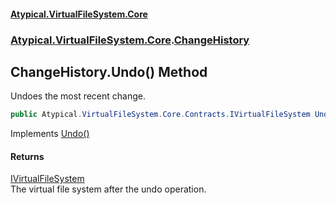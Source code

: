 #### [Atypical.VirtualFileSystem.Core](VirtualFileSystem.md 'VirtualFileSystem')
### [Atypical.VirtualFileSystem.Core](VirtualFileSystem.md#Atypical.VirtualFileSystem.Core 'Atypical.VirtualFileSystem.Core').[ChangeHistory](ChangeHistory.md 'Atypical.VirtualFileSystem.Core.ChangeHistory')

## ChangeHistory.Undo() Method

Undoes the most recent change.

```csharp
public Atypical.VirtualFileSystem.Core.Contracts.IVirtualFileSystem Undo();
```

Implements [Undo()](IChangeHistory.Undo().md 'Atypical.VirtualFileSystem.Core.IChangeHistory.Undo()')

#### Returns
[IVirtualFileSystem](IVirtualFileSystem.md 'Atypical.VirtualFileSystem.Core.Contracts.IVirtualFileSystem')  
The virtual file system after the undo operation.